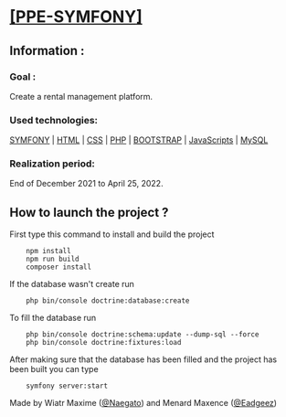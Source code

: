 # <ins>[[PPE-SYMFONY](https://github.com/Naegato/PPE-SYMFONY)]

## Information :

### Goal : 
        
Create a rental management platform.

### Used technologies: 
        
[SYMFONY](https://symfony.com) | [HTML](https://developer.mozilla.org/fr/docs/Web/HTML) | [CSS](https://developer.mozilla.org/fr/docs/Web/CSS) | [PHP](https://www.php.net) | [BOOTSTRAP](https://getbootstrap.com) | [JavaScripts](https://developer.mozilla.org/fr/docs/Web/JavaScript) | [MySQL](https://www.mysql.com/fr/)

### Realization period: 
        
End of December 2021 to April 25, 2022.

## How to launch the project ?

First type this command to install and build the project

        npm install
        npm run build
        composer install

If the database wasn't create run 

        php bin/console doctrine:database:create

To fill the database run

        php bin/console doctrine:schema:update --dump-sql --force
        php bin/console doctrine:fixtures:load

After making sure that the database has been filled and the project has been built you can type

        symfony server:start

Made by Wiatr Maxime ([@Naegato](https://github.com/Naegato)) and Menard Maxence ([@Eadgeez](https://github.com/Eadgeez))
